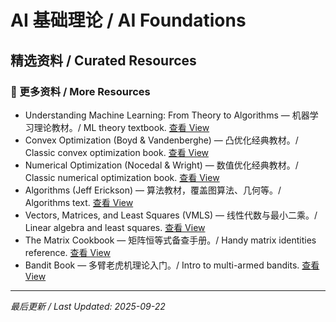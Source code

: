 # AI 基础理论 / AI Foundations

## 精选资料 / Curated Resources

### 📄 更多资料 / More Resources

- Understanding Machine Learning: From Theory to Algorithms — 机器学习理论教材。/ ML theory textbook. [查看 View](../_library/understanding-machine-learning-theory-algorithms.pdf)
- Convex Optimization (Boyd & Vandenberghe) — 凸优化经典教材。/ Classic convex optimization book. [查看 View](../_library/bv_cvxbook.pdf)
- Numerical Optimization (Nocedal & Wright) — 数值优化经典教材。/ Classic numerical optimization book. [查看 View](../_library/NocedalJ.pdf)
- Algorithms (Jeff Erickson) — 算法教材，覆盖图算法、几何等。/ Algorithms text. [查看 View](../_library/Algorithms%20(Jeff%20Erickson)%20-%20Algorithms-JeffE.pdf)
- Vectors, Matrices, and Least Squares (VMLS) — 线性代数与最小二乘。/ Linear algebra and least squares. [查看 View](../_library/vmls.pdf)
- The Matrix Cookbook — 矩阵恒等式备查手册。/ Handy matrix identities reference. [查看 View](../_library/matrixcookbook.pdf)
- Bandit Book — 多臂老虎机理论入门。/ Intro to multi-armed bandits. [查看 View](../_library/Bandit%20-%20book.pdf)

---

*最后更新 / Last Updated: 2025-09-22*
